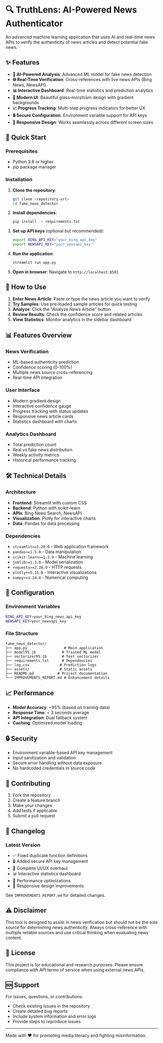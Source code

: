 # 🔍 TruthLens: AI-Powered News Authenticator

An advanced machine learning application that uses AI and real-time news APIs to verify the authenticity of news articles and detect potential fake news.

## ✨ Features

- **🤖 AI-Powered Analysis**: Advanced ML model for fake news detection
- **🌐 Real-Time Verification**: Cross-references with live news APIs (Bing News, NewsAPI)
- **📊 Interactive Dashboard**: Real-time statistics and prediction analytics
- **🎨 Modern UI**: Beautiful glass-morphism design with gradient backgrounds
- **📈 Progress Tracking**: Multi-step progress indicators for better UX
- **🔒 Secure Configuration**: Environment variable support for API keys
- **📱 Responsive Design**: Works seamlessly across different screen sizes

## 🚀 Quick Start

### Prerequisites

- Python 3.8 or higher
- pip package manager

### Installation

1. **Clone the repository**:
   ```bash
   git clone <repository-url>
   cd fake_news_detector
   ```

2. **Install dependencies**:
   ```bash
   pip install -r requirements.txt
   ```

3. **Set up API keys** (optional but recommended):
   ```bash
   export BING_API_KEY="your_bing_api_key"
   export NEWSAPI_KEY="your_newsapi_key"
   ```

4. **Run the application**:
   ```bash
   streamlit run app.py
   ```

5. **Open in browser**:
   Navigate to `http://localhost:8501`

## 🎯 How to Use

1. **Enter News Article**: Paste or type the news article you want to verify
2. **Try Samples**: Use pre-loaded sample articles for quick testing
3. **Analyze**: Click the "Analyze News Article" button
4. **Review Results**: Check the confidence score and related articles
5. **View Statistics**: Monitor analytics in the sidebar dashboard

## 📊 Features Overview

### News Verification
- ML-based authenticity prediction
- Confidence scoring (0-100%)
- Multiple news source cross-referencing
- Real-time API integration

### User Interface
- Modern gradient design
- Interactive confidence gauge
- Progress tracking with status updates
- Responsive news article cards
- Statistics dashboard with charts

### Analytics Dashboard
- Total prediction count
- Real vs fake news distribution
- Weekly activity metrics
- Historical performance tracking

## 🛠️ Technical Details

### Architecture
- **Frontend**: Streamlit with custom CSS
- **Backend**: Python with scikit-learn
- **APIs**: Bing News Search, NewsAPI
- **Visualization**: Plotly for interactive charts
- **Data**: Pandas for data processing

### Dependencies
- `streamlit>=1.28.0` - Web application framework
- `pandas>=1.5.0` - Data manipulation
- `scikit-learn>=1.3.0` - Machine learning
- `joblib>=1.3.0` - Model serialization
- `requests>=2.28.0` - HTTP requests
- `plotly>=5.15.0` - Interactive visualizations
- `numpy>=1.24.0` - Numerical computing

## 🔧 Configuration

### Environment Variables
```bash
BING_API_KEY=your_bing_news_api_key
NEWSAPI_KEY=your_newsapi_key
```

### File Structure
```
fake_news_detector/
├── app.py                 # Main application
├── model95.jb            # Trained ML model
├── vectorizer95.jb       # Text vectorizer
├── requirements.txt      # Dependencies
├── log.csv              # Prediction logs
├── assets/              # Static assets
├── README.md           # Project documentation
└── IMPROVEMENTS_REPORT.md # Enhancement details
```

## 📈 Performance

- **Model Accuracy**: ~95% (based on training data)
- **Response Time**: < 3 seconds average
- **API Integration**: Dual fallback system
- **Caching**: Optimized model loading

## 🔒 Security

- Environment variable-based API key management
- Input sanitization and validation
- Secure error handling without data exposure
- No hardcoded credentials in source code

## 🤝 Contributing

1. Fork the repository
2. Create a feature branch
3. Make your changes
4. Add tests if applicable
5. Submit a pull request

## 📝 Changelog

### Latest Version
- ✅ Fixed duplicate function definitions
- 🔒 Added secure API key management
- 🎨 Complete UI/UX overhaul
- 📊 Interactive statistics dashboard
- 🚀 Performance optimizations
- 📱 Responsive design improvements

See `IMPROVEMENTS_REPORT.md` for detailed changes.

## ⚠️ Disclaimer

This tool is designed to assist in news verification but should not be the sole source for determining news authenticity. Always cross-reference with multiple reliable sources and use critical thinking when evaluating news content.

## 📜 License

This project is for educational and research purposes. Please ensure compliance with API terms of service when using external news APIs.

## 🆘 Support

For issues, questions, or contributions:
- Check existing issues in the repository
- Create detailed bug reports
- Include system information and error logs
- Provide steps to reproduce issues

---

Made with ❤️ for promoting media literacy and fighting misinformation.